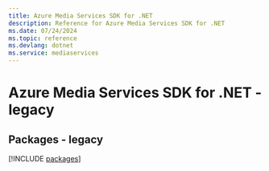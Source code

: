 ```yaml
---
title: Azure Media Services SDK for .NET
description: Reference for Azure Media Services SDK for .NET
ms.date: 07/24/2024
ms.topic: reference
ms.devlang: dotnet
ms.service: mediaservices
---
```

# Azure Media Services SDK for .NET - legacy
## Packages - legacy
[!INCLUDE [packages](media-services-index.md)]